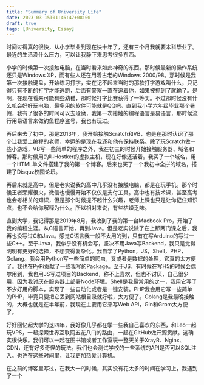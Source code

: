 ```yaml
---
title: "Summary of University Life"
date: 2023-03-15T01:46:47+08:00
draft: true
tags: [University, Essay]
---
```


时间过得真的很快，从小学毕业到现在快十年了，还有三个月我就要本科毕业了。最近的生活没什么压力，可以让我静下来思考很多东西。

小学的时候第一次接触电脑，在当时看来如此神奇的东西。那时候最新的操作系统还只是Windows XP，而有些人还在用着古老的Windows 2000/98。那时候是我第一次接触键盘，开始练习打字，实在记不起来当时的那款打字游戏叫什么，只记得只有不断的打字才能逃跑，后面有警察一直在追着你，如果被抓到了就输了。是啊，在现在看来可能有些幼稚，那时候打字比赛获得了一等奖。不过那时候没有什么机会好好玩电脑，最多用的软件可能就是QQ吧。直到我小学六年级毕业那个暑假，我有了很多的时间可以去琢磨，我第一次接触的编程语言是易语言，那时候流行用易语言来做钓鱼程序盗号，我也有玩过。

再后来去了初中，那是2013年，我开始接触Scratch和VB，也是在那时认识了那个让我爱上编程的老师，幸运的是现在我还和他有保持联系。除了玩Scratch做一些小游戏，VB写一些简单的程序之外，我在初三的时候开始接触服务器、域名和博客。那时候用的叫Hostker的虚拟主机，现在好像还活着。我买了一个域名，用一个HTML单文件搭建了我的第一个博客。后来也买了一个我初中全拼的域名，搭建了Disquz校园论坛。

再后来就是高中，但是老实说我的高中几乎没有接触电脑，都是在玩手机。那个时候王者荣耀很火，微信也慢慢开始不仅仅是支付工具。高中也有技术课，甚至高考也会考相关的知识，但是那个时候提不起什么兴趣，老师上课也只是让你记住知识点，也不会给你解释为什么。所以相对来说，有些枯燥乏味。

直到大学，我记得那是2019年8月，我收到了我的第一台Macbook Pro，开始了我的编程生涯。从C语言开始，再到Java。但是老实说除了在上那两门课之后，我再也没写过C和Java。感觉C语言我一般不太用的到，只有在写Arduino的写过一些C++。至于Java，我似乎没有机会写，坚决不用Java写Backend，我只是觉得明明有更好的选择，不想变得复杂化。我自学了Python，JS，Shell，PHP，Golang。我会用Python写一些简单的爬虫，又或者是数据的处理，它真的太方便了。我也在PyPi贡献了一些我写的Package。至于JS，有时候在写H5的时候会偶尔用到，我也用JS写过项目的Backend，称不上喜欢，但也不讨厌，自己很少用，因为我讨厌在服务器上部署Node环境。Shell是我最常用的之一，我用它写了不少好用的脚本，实现了一些自动化或者是一键安装。PHP我会用它写一些简单的PHP，毕竟只要把它丢到网站根目录就好啦，太方便了。Golang是我最晚接触的，大概也就是在半年前，我现在主要用它来写Web API，Gin和Grom太方便了。

好好回忆起大学的这四年，我好像几乎都在学一些我自己喜欢的东西，和Leo一起玩VPS，一起探索世界互联网五花八门的路由，一起在GitHub做开源贡献。这确实很快乐。我们可以一起在图书馆或者工作室玩一整天关于XrayR、Nginx、CDN，还有好多奇怪的玩法。我们也会测试学校的一些系统的API是否可以SQL注入。也许在这些时间里，让我更加热爱计算机。

在之前的博客里写过，在我大一的时候，其实没有花太多的时间在学习上，我遇到了一个